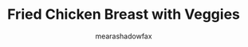 ---
title: "Fried Chicken Breast with Veggies"
description: "A simple, fast and healthy one-pan meal perfect for a single serving. Enjoy your crispy chicken breast with a colorful mix of stir-fried veggies!"

author: "mearashadowfax"
pubDate: 2024-01-07

image: "../../images/chicken-veggie-stir-fry.avif"
imageAlt: "Crispy chicken breast stir-fried with bell peppers, broccoli, onions, and topped with green onion slices"

cookingTime: 30

steps:
  - title: "Marinate Chicken"
    actions:
      - "Marinate the chicken breast with soy sauce, garlic powder, salt, and pepper. Set aside for at least 15 minutes."
  - title: "Fry the Chicken"
    actions:
      - "Heat oil in a pan over medium heat. Add the chicken breast and cook until golden brown on both sides."
      - "Remove the chicken from the pan and set aside."
  - title: "Cook the Veggies"
    actions:
      - "In the same pan, add a little more oil if necessary. Sauté the onions and bell peppers until slightly softened."
      - "Add the broccoli and cook for another 2-3 minutes."
  - title: "Combine Chicken and Veggies"
    actions:
      - "Return the chicken to the pan and stir-fry with the veggies for a couple of minutes."
      - "Taste for seasoning and adjust if needed."
  - title: "Serve Hot"
    actions:
      - "Slice the chicken breast and serve on a plate with the stir-fried veggies."
      - "Garnish with chopped green onions and enjoy!"

ingredients:
  - title: ""
    items:
      - quantity: "1"
        name: "chicken breast"
      - quantity: "1/2"
        name: "bell pepper, sliced"
      - quantity: "1/2"
        name: "onion, sliced"
      - quantity: "1/2"
        name: "broccoli head, cut into florets"
      - quantity: "1"
        name: "green onion, sliced"
      - quantity: "1"
        name: "tablespoon soy sauce"
      - quantity: "1/2"
        name: "teaspoon garlic powder"
      - quantity: "1"
        name: "tablespoon cooking oil"
      - quantity: ""
        name: "Salt and pepper to taste"

recipeNotes: [
  "To get the chicken extra crispy, pat it dry before marinating.",
  "You can make this recipe with any vegetables of your choice.",
  "You can also add ginger or sesame oil for an Asian twist.",
  "Serve with a side of steamed rice or noodles for a complete meal."
]

tags: ["chicken", "vegetables", "stir-fry"]

slug: fried-chicken-breast-with-veggies
---